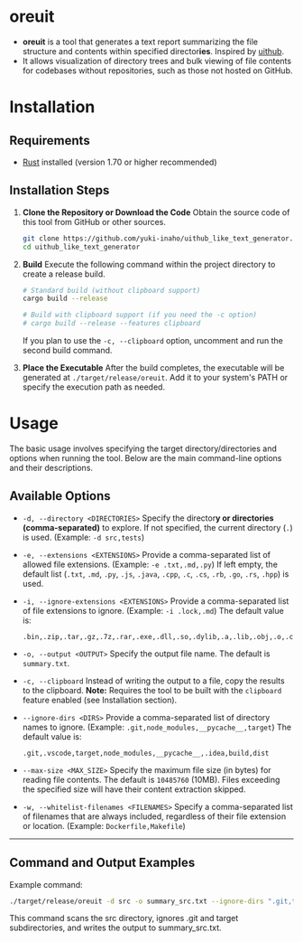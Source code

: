 # oreuit

- **oreuit** is a tool that generates a text report summarizing the file structure and contents within specified director**ies**. Inspired by [uithub](https://uithub.com/).
- It allows visualization of directory trees and bulk viewing of file contents for codebases without repositories, such as those not hosted on GitHub.

# Installation

## Requirements

- [Rust](https://www.rust-lang.org/) installed (version 1.70 or higher recommended)

## Installation Steps

1.  **Clone the Repository or Download the Code**
    Obtain the source code of this tool from GitHub or other sources.

    ```bash
    git clone https://github.com/yuki-inaho/uithub_like_text_generator.git # Use HTTPS or SSH URL as appropriate
    cd uithub_like_text_generator
    ```

2.  **Build**
    Execute the following command within the project directory to create a release build.

    ```bash
    # Standard build (without clipboard support)
    cargo build --release

    # Build with clipboard support (if you need the -c option)
    # cargo build --release --features clipboard
    ```
    If you plan to use the `-c, --clipboard` option, uncomment and run the second build command.

3.  **Place the Executable**
    After the build completes, the executable will be generated at `./target/release/oreuit`.
    Add it to your system's PATH or specify the execution path as needed.

# Usage

The basic usage involves specifying the target directory/directories and options when running the tool. Below are the main command-line options and their descriptions.

## Available Options

-   `-d, --directory <DIRECTORIES>`
    Specify the director**y or directories (comma-separated)** to explore. If not specified, the current directory (`.`) is used. (Example: `-d src,tests`)

-   `-e, --extensions <EXTENSIONS>`
    Provide a comma-separated list of allowed file extensions. (Example: `-e .txt,.md,.py`)
    If left empty, the default list (`.txt`, `.md`, `.py`, `.js`, `.java`, `.cpp`, `.c`, `.cs`, `.rb`, `.go`, `.rs`, `.hpp`) is used.

-   `-i, --ignore-extensions <EXTENSIONS>`
    Provide a comma-separated list of file extensions to ignore. (Example: `-i .lock,.md`)
    The default value is:
    ```
    .bin,.zip,.tar,.gz,.7z,.rar,.exe,.dll,.so,.dylib,.a,.lib,.obj,.o,.class,.jar,.war,.ear,.ipynb,.jpg,.jpeg,.png,.gif
    ```

-   `-o, --output <OUTPUT>`
    Specify the output file name. The default is `summary.txt`.

-   `-c, --clipboard`
    Instead of writing the output to a file, copy the results to the clipboard.
    **Note:** Requires the tool to be built with the `clipboard` feature enabled (see Installation section).

-   `--ignore-dirs <DIRS>`
    Provide a comma-separated list of directory names to ignore.
    (Example: `.git,node_modules,__pycache__,target`)
    The default value is:
    ```
    .git,.vscode,target,node_modules,__pycache__,.idea,build,dist
    ```

-   `--max-size <MAX_SIZE>`
    Specify the maximum file size (in bytes) for reading file contents. The default is `10485760` (10MB).
    Files exceeding the specified size will have their content extraction skipped.

-   `-w, --whitelist-filenames <FILENAMES>`
    Specify a comma-separated list of filenames that are always included, regardless of their file extension or location. (Example: `Dockerfile,Makefile`)

---

## Command and Output Examples

Example command:

```bash
./target/release/oreuit -d src -o summary_src.txt --ignore-dirs ".git,target"
```

This command scans the src directory, ignores .git and target subdirectories, and writes the output to summary_src.txt.